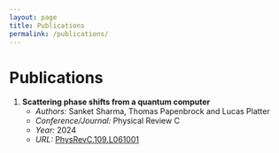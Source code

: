 ```yaml
---
layout: page
title: Publications
permalink: /publications/
---
```


# Publications

<!-- Add your publication content here -->
1. **Scattering phase shifts from a quantum computer**
   - *Authors:* Sanket Sharma, Thomas Papenbrock and Lucas Platter
   - *Conference/Journal:* Physical Review C
   - *Year:* 2024
   - *URL:* [PhysRevC.109.L061001](https://doi.org/10.1103/PhysRevC.109.L061001)

